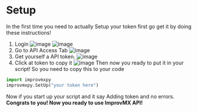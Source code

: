# Setup
In the first time you need to actually Setup your token first go get it by doing these instructions!
1. Login
![image](https://user-images.githubusercontent.com/59832159/125054576-91de0c80-e0d0-11eb-83da-fb892efdec1b.png)
![image](https://user-images.githubusercontent.com/59832159/125054722-b639e900-e0d0-11eb-83f0-95de7a28ff6b.png)
2. Go to API Access Tab
![image](https://user-images.githubusercontent.com/59832159/125054826-cfdb3080-e0d0-11eb-80ea-378e5ce72ef7.png)
3. Get yourself a API token.
![image](https://user-images.githubusercontent.com/59832159/125054999-fe590b80-e0d0-11eb-95d4-6c20b1ca26e9.png)
4. Click at token to copy it
![image](https://user-images.githubusercontent.com/59832159/125055179-234d7e80-e0d1-11eb-8feb-6cb6010714a3.png)
Then now you ready to put it in your script!
So you need to copy this to your code
```py
import improvmxpy
improvmxpy.SetUp("your token here")
```
Now if you start up your script and it say Adding token and no errors.
**Congrats to you! Now you ready to use ImprovMX API!**
